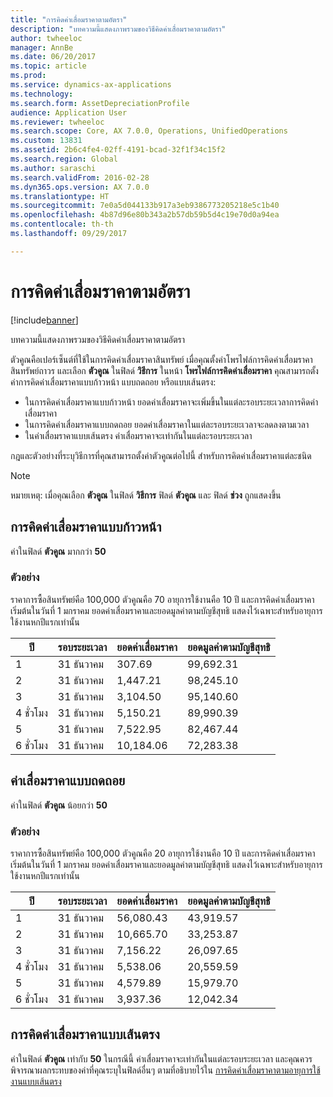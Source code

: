 ```yaml
---
title: "การคิดค่าเสื่อมราคาตามอัตรา"
description: "บทความนี้แสดงภาพรวมของวิธีคิดค่าเสื่อมราคาตามอัตรา"
author: twheeloc
manager: AnnBe
ms.date: 06/20/2017
ms.topic: article
ms.prod: 
ms.service: dynamics-ax-applications
ms.technology: 
ms.search.form: AssetDepreciationProfile
audience: Application User
ms.reviewer: twheeloc
ms.search.scope: Core, AX 7.0.0, Operations, UnifiedOperations
ms.custom: 13831
ms.assetid: 2b6c4fe4-02ff-4191-bcad-32f1f34c15f2
ms.search.region: Global
ms.author: saraschi
ms.search.validFrom: 2016-02-28
ms.dyn365.ops.version: AX 7.0.0
ms.translationtype: HT
ms.sourcegitcommit: 7e0a5d044133b917a3eb9386773205218e5c1b40
ms.openlocfilehash: 4b87d96e80b343a2b57db59b5d4c19e70d0a94ea
ms.contentlocale: th-th
ms.lasthandoff: 09/29/2017

---
```


# <a name="factor-depreciation"></a>การคิดค่าเสื่อมราคาตามอัตรา

[!include[banner](../includes/banner.md)]


บทความนี้แสดงภาพรวมของวิธีคิดค่าเสื่อมราคาตามอัตรา

ตัวคูณคือเปอร์เซ็นต์ที่ใช้ในการคิดค่าเสื่อมราคาสินทรัพย์  เมื่อคุณตั้งค่าโพรไฟล์การคิดค่าเสื่อมราคาสินทรัพย์ถาวร และเลือก **ตัวคูณ** ในฟิลด์ **วิธีการ** ในหน้า **โพรไฟล์การคิดค่าเสื่อมราคา** คุณสามารถตั้งค่าการคิดค่าเสื่อมราคาแบบก้าวหน้า แบบถดถอย หรือแบบเส้นตรง:

-   ในการคิดค่าเสื่อมราคาแบบก้าวหน้า ยอดค่าเสื่อมราคาจะเพิ่มขึ้นในแต่ละรอบระยะเวลาการคิดค่าเสื่อมราคา
-   ในการคิดค่าเสื่อมราคาแบบถดถอย ยอดค่าเสื่อมราคาในแต่ละรอบระยะเวลาจะลดลงตามเวลา
-   ในค่าเสื่อมราคาแบบเส้นตรง ค่าเสื่อมราคาจะเท่ากันในแต่ละรอบระยะเวลา

กฎและตัวอย่างที่ระบุวิธีการที่คุณสามารถตั้งค่าตัวคูณต่อไปนี้ สำหรับการคิดค่าเสื่อมราคาแต่ละชนิด 

> [!NOTE] 
> หมายเหตุ: เมื่อคุณเลือก **ตัวคูณ** ในฟิลด์ **วิธีการ** ฟิลด์ **ตัวคูณ** และ ฟิลด์  **ช่วง** ถูกแสดงขึ้น

## <a name="progressive-depreciation"></a>การคิดค่าเสื่อมราคาแบบก้าวหน้า
ค่าในฟิลด์ **ตัวคูณ** มากกว่า **50**

### <a name="example"></a>ตัวอย่าง

ราคาการซื้อสินทรัพย์คือ 100,000 ตัวคูณคือ 70 อายุการใช้งานคือ 10 ปี และการคิดค่าเสื่อมราคาเริ่มต้นในวันที่ 1 มกราคม ยอดค่าเสื่อมราคาและยอดมูลค่าตามบัญชีสุทธิ แสดงไว้เฉพาะสำหรับอายุการใช้งานหกปีแรกเท่านั้น

| ปี | รอบระยะเวลา      | ยอดค่าเสื่อมราคา | ยอดมูลค่าตามบัญชีสุทธิ |
|------|-------------|---------------------|-----------------------|
| 1    | 31 ธันวาคม | 307.69              | 99,692.31             |
| 2    | 31 ธันวาคม | 1,447.21            | 98,245.10             |
| 3    | 31 ธันวาคม | 3,104.50            | 95,140.60             |
| 4 ชั่วโมง    | 31 ธันวาคม | 5,150.21            | 89,990.39             |
| 5    | 31 ธันวาคม | 7,522.95            | 82,467.44             |
| 6 ชั่วโมง    | 31 ธันวาคม | 10,184.06           | 72,283.38             |

## <a name="digressive-depreciation"></a>ค่าเสื่อมราคาแบบถดถอย
ค่าในฟิลด์ **ตัวคูณ** น้อยกว่า **50**

### <a name="example"></a>ตัวอย่าง

ราคาการซื้อสินทรัพย์คือ 100,000 ตัวคูณคือ 20 อายุการใช้งานคือ 10 ปี และการคิดค่าเสื่อมราคาเริ่มต้นในวันที่ 1 มกราคม ยอดค่าเสื่อมราคาและยอดมูลค่าตามบัญชีสุทธิ แสดงไว้เฉพาะสำหรับอายุการใช้งานหกปีแรกเท่านั้น

| ปี | รอบระยะเวลา      | ยอดค่าเสื่อมราคา | ยอดมูลค่าตามบัญชีสุทธิ |
|------|-------------|---------------------|-----------------------|
| 1    | 31 ธันวาคม | 56,080.43           | 43,919.57             |
| 2    | 31 ธันวาคม | 10,665.70           | 33,253.87             |
| 3    | 31 ธันวาคม | 7,156.22            | 26,097.65             |
| 4 ชั่วโมง    | 31 ธันวาคม | 5,538.06            | 20,559.59             |
| 5    | 31 ธันวาคม | 4,579.89            | 15,979.70             |
| 6 ชั่วโมง    | 31 ธันวาคม | 3,937.36            | 12,042.34             |

## <a name="straight-line-depreciation"></a>การคิดค่าเสื่อมราคาแบบเส้นตรง
ค่าในฟิลด์ **ตัวคูณ** เท่ากับ **50** ในกรณีนี้ ค่าเสื่อมราคาจะเท่ากันในแต่ละรอบระยะเวลา และคุณควรพิจารณาผลกระทบของค่าที่คุณระบุในฟิลด์อื่นๆ ตามที่อธิบายไว้ใน [การคิดค่าเสื่อมราคาตามอายุการใช้งานแบบเส้นตรง](straight-line-service-life-depreciation.md)





